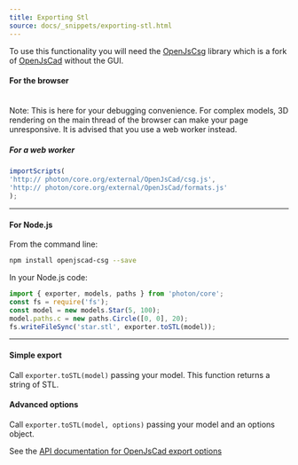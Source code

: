 ```yaml
---
title: Exporting Stl
source: docs/_snippets/exporting-stl.html
---
```


To use this functionality you will need the [OpenJsCsg](https://www.npmjs.com/package/openjscad-csg) library which is a fork of [OpenJsCad](https://github.com/joostn/OpenJsCad) without the GUI.

#### For the browser

#####

```html

```

Note: This is here for your debugging convenience. For complex models, 3D rendering on the main thread of the browser can make your page unresponsive.
It is advised that you use a web worker instead.

##### For a web worker

```javascript
importScripts(
'http:// photon/core.org/external/OpenJsCad/csg.js',
'http:// photon/core.org/external/OpenJsCad/formats.js'
);
```

---

#### For Node.js

From the command line:

```bash
npm install openjscad-csg --save
```

In your Node.js code:

```javascript
import { exporter, models, paths } from 'photon/core';
const fs = require('fs');
const model = new models.Star(5, 100);
model.paths.c = new paths.Circle([0, 0], 20);
fs.writeFileSync('star.stl', exporter.toSTL(model));
```

---

#### Simple export

Call `exporter.toSTL(model)` passing your model.
This function returns a string of STL.

#### Advanced options

Call `exporter.toSTL(model, options)` passing your model and an options object.

See the [API documentation for OpenJsCad export options](/docs/api/interfaces/exporter.iopenjscadoptions.md#content)
